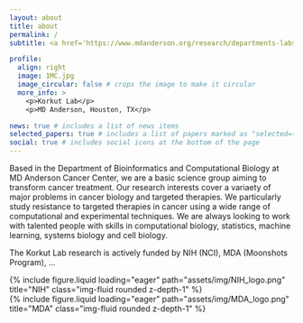 ```yaml
---
layout: about
title: about
permalink: /
subtitle: <a href='https://www.mdanderson.org/research/departments-labs-institutes/departments-divisions/bioinformatics-and-computational-biology.html'>Bioinformatics and Computational Biology Department, MD Anderson Cancer Center </a>. 

profile:
  align: right
  image: 1MC.jpg
  image_circular: false # crops the image to make it circular
  more_info: >
    <p>Korkut Lab</p>
    <p>MD Anderson, Houston, TX</p>

news: true # includes a list of news items
selected_papers: true # includes a list of papers marked as "selected={true}"
social: true # includes social icons at the bottom of the page
---
```


Based in the Department of Bioinformatics and Computational Biology at MD Anderson Cancer Center, we are a basic science group aiming to transform cancer treatment. Our research interests cover a variaety of major problems in cancer biology and targeted therapies. We particularly study resistance to targeted therapies in cancer using a wide range of computational and experimental techniques. We are always looking to work with talented people with skills in computational biology, statistics, machine learning, systems biology and cell biology.

The Korkut Lab research is actively funded by NIH (NCI), MDA (Moonshots Program), ...

<div class="row">
    <div class="col-sm mt-3 mt-md-0">
        {% include figure.liquid loading="eager" path="assets/img/NIH_logo.png" title="NIH" class="img-fluid rounded z-depth-1" %}
    </div>
    <div class="col-sm mt-3 mt-md-0">
        {% include figure.liquid loading="eager" path="assets/img/MDA_logo.png" title="MDA" class="img-fluid rounded z-depth-1" %}
    </div>
</div>
